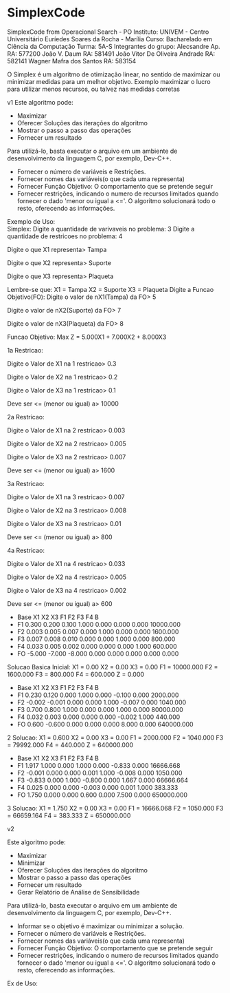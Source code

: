 # SimplexCode
SimplexCode from Operacional Search - PO
Instituto: UNIVEM - Centro Universitário Euríedes Soares da Rocha - Marília
Curso: Bacharelado em Ciência da Computação
Turma: 5A-S
Integrantes do grupo:
  Alecsandre Ap. RA: 577200
  João V. Daum RA: 581491
  João Vitor De Oliveira Andrade RA: 582141
  Wagner Mafra dos Santos RA: 583154
  
  O Simplex é um algoritmo de otimização linear, no sentido de maximizar ou minimizar medidas para um melhor objetivo.
  Exemplo maximizar o lucro para utilizar menos recursos, ou talvez nas medidas corretas
  
  v1
  Este algoritmo pode:
  - Maximizar
  - Oferecer Soluções das iterações do algoritmo
  - Mostrar o passo a passo das operações
  - Fornecer um resultado
  
   Para utilizá-lo, basta executar o arquivo em um ambiente de desenvolvimento da linguagem C, por exemplo, Dev-C++.
  - Fornecer o número de variáveis e Restrições.
  - Fornecer nomes das variáveis(o que cada uma representa)
  - Fornecer Função Objetivo: O comportamento que se pretende seguir
  - Fornecer restrições, indicando o numero de recursos limitados quando fornecer o dado 'menor ou igual a <='.
  O algoritmo solucionará todo o resto, oferecendo as informações.
  
  Exemplo de Uso:        
            Simplex:
Digite a quantidade de varivaveis no problema:
3
Digite a quantidade de restricoes no problema:
4

Digite o que X1 representa> Tampa

Digite o que X2 representa> Suporte

Digite o que X3 representa> Plaqueta

Lembre-se que:
X1 = Tampa
X2 = Suporte
X3 = Plaqueta
Digite a Funcao Objetivo(FO):
Digite o valor de nX1(Tampa) da FO> 5

Digite o valor de nX2(Suporte) da FO> 7

Digite o valor de nX3(Plaqueta) da FO> 8

Funcao Objetivo: Max Z = 5.000X1 + 7.000X2 + 8.000X3

1a Restricao:

Digite o Valor de X1 na 1 restricao> 0.3

Digite o Valor de X2 na 1 restricao> 0.2

Digite o Valor de X3 na 1 restricao> 0.1

Deve ser <= (menor ou igual) a> 10000


2a Restricao:

Digite o Valor de X1 na 2 restricao> 0.003

Digite o Valor de X2 na 2 restricao> 0.005

Digite o Valor de X3 na 2 restricao> 0.007

Deve ser <= (menor ou igual) a> 1600


3a Restricao:

Digite o Valor de X1 na 3 restricao> 0.007

Digite o Valor de X2 na 3 restricao> 0.008

Digite o Valor de X3 na 3 restricao> 0.01

Deve ser <= (menor ou igual) a> 800


4a Restricao:

Digite o Valor de X1 na 4 restricao> 0.033

Digite o Valor de X2 na 4 restricao> 0.005

Digite o Valor de X3 na 4 restricao> 0.002

Deve ser <= (menor ou igual) a> 600


- Base    X1      X2      X3      F1      F2      F3      F4      B
- F1      0.300   0.200   0.100   1.000   0.000   0.000   0.000   10000.000
- F2      0.003   0.005   0.007   0.000   1.000   0.000   0.000   1600.000
- F3      0.007   0.008   0.010   0.000   0.000   1.000   0.000   800.000
- F4      0.033   0.005   0.002   0.000   0.000   0.000   1.000   600.000
- FO      -5.000  -7.000  -8.000  0.000   0.000   0.000   0.000   0.000

Solucao Basica Inicial:   X1 = 0.00  X2 = 0.00  X3 = 0.00  F1 = 10000.000  F2 = 1600.000  F3 = 800.000  F4 = 600.000  Z = 0.000



- Base    X1      X2      X3      F1      F2      F3      F4      B
- F1      0.230   0.120   0.000   1.000   0.000   -0.100  0.000   2000.000
- F2      -0.002  -0.001  0.000   0.000   1.000   -0.007  0.000   1040.000
- F3      0.700   0.800   1.000   0.000   0.000   1.000   0.000   80000.000
- F4      0.032   0.003   0.000   0.000   0.000   -0.002  1.000   440.000
- FO      0.600   -0.600  0.000   0.000   0.000   8.000   0.000   640000.000

2 Solucao:   X1 = 0.600  X2 = 0.00  X3 = 0.00  F1 = 2000.000  F2 = 1040.000  F3 = 79992.000  F4 = 440.000  Z = 640000.000



- Base    X1      X2      X3      F1      F2      F3      F4      B
- F1      1.917   1.000   0.000   1.000   0.000   -0.833  0.000   16666.668
- F2      -0.001  0.000   0.000   0.001   1.000   -0.008  0.000   1050.000
- F3      -0.833  0.000   1.000   -0.800  0.000   1.667   0.000   66666.664
- F4      0.025   0.000   0.000   -0.003  0.000   0.001   1.000   383.333
- FO      1.750   0.000   0.000   0.600   0.000   7.500   0.000   650000.000

3 Solucao:   X1 = 1.750  X2 = 0.00  X3 = 0.00  F1 = 16666.068  F2 = 1050.000  F3 = 66659.164  F4 = 383.333  Z = 650000.000

 v2
  
  Este algoritmo pode:
  - Maximizar
  - Minimizar
  - Oferecer Soluções das iterações do algoritmo
  - Mostrar o passo a passo das operações
  - Fornecer um resultado
  - Gerar Relatório de Análise de Sensibilidade
  
  Para utilizá-lo, basta executar o arquivo em um ambiente de desenvolvimento da linguagem C, por exemplo, Dev-C++.
  - Informar se o objetivo é maximizar ou minimizar a solução.
  - Fornecer o número de variáveis e Restrições.
  - Fornecer nomes das variáveis(o que cada uma representa)
  - Fornecer Função Objetivo: O comportamento que se pretende seguir
  - Fornecer restrições, indicando o numero de recursos limitados quando fornecer o dado 'menor ou igual a <='.
  O algoritmo solucionará todo o resto, oferecendo as informações.
  
  
  Ex de Uso:
